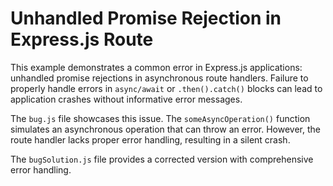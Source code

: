 # Unhandled Promise Rejection in Express.js Route

This example demonstrates a common error in Express.js applications: unhandled promise rejections in asynchronous route handlers.  Failure to properly handle errors in `async/await` or `.then().catch()` blocks can lead to application crashes without informative error messages.

The `bug.js` file showcases this issue. The `someAsyncOperation()` function simulates an asynchronous operation that can throw an error.  However, the route handler lacks proper error handling, resulting in a silent crash.

The `bugSolution.js` file provides a corrected version with comprehensive error handling.